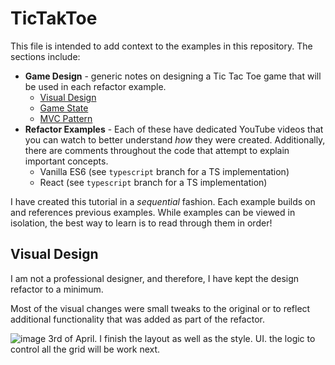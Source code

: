 # TicTakToe
This file is intended to add context to the examples in this repository. The sections include:

- **Game Design** - generic notes on designing a Tic Tac Toe game that will be used in each refactor example.
  - [Visual Design](#visual-design)
  - [Game State](#game-state-design)
  - [MVC Pattern](#mvc-pattern)
- **Refactor Examples** - Each of these have dedicated YouTube videos that you can watch to better understand _how_ they were created. Additionally, there are comments throughout the code that attempt to explain important concepts.
  - Vanilla ES6 (see `typescript` branch for a TS implementation)
  - React (see `typescript` branch for a TS implementation)

I have created this tutorial in a _sequential_ fashion. Each example builds on and references previous examples. While examples can be viewed in isolation, the best way to learn is to read through them in order!

## Visual Design

I am not a professional designer, and therefore, I have kept the design refactor to a minimum.

Most of the visual changes were small tweaks to the original or to reflect additional functionality that was added as part of the refactor.

![image](https://user-images.githubusercontent.com/9263674/230105602-9ddeb1f6-5839-4a31-9948-ba235af8ecb9.png)
 3rd of April. I finish the layout as well as the style. UI. the logic to control all the grid will be work next.
